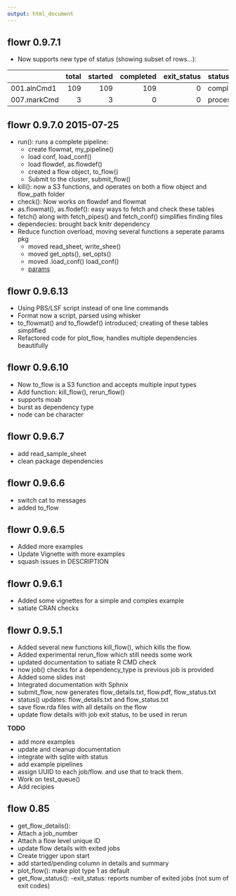 ```yaml
---
output: html_document
---
```

flowr 0.9.7.1
----------------------------------------------

- Now supports new type of status (showing subset of rows...):

|                | total| started| completed| exit_status|status     |
|:---------------|-----:|-------:|---------:|-----------:|:----------|
|001.alnCmd1     |   109|     109|       109|           0|completed  |
|007.markCmd     |     3|       3|         0|           0|processing |



flowr 0.9.7.0 2015-07-25
----------------------------------------------
- run(): runs a complete pipeline:
	- create flowmat, my_pipeline()
	- load conf, load_conf()
	- load flowdef, as.flowdef()
	- created a flow object, to_flow()
	- Submit to the cluster, submit_flow()
- kill(): now a S3 functions, and operates on both a flow object
   and flow_path folder
- check(): Now works on flowdef and flowmat
- as.flowmat(), as.flodef(): easy ways to fetch and check these tables
- fetch() along with fetch_pipes() and fetch_conf() simplifies finding files
- dependecies: brought back knitr dependency
- Reduce function overload, moving several functions a seperate params pkg
	- moved read_sheet, write_shee()
	- moved get_opts(), set_opts()
	- moved .load_conf() load_conf()
	- [params](https://github.com/sahilseth/params)


flowr 0.9.6.13
----------------------------------------------
- Using PBS/LSF script instead of one line commands
- Format now a script, parsed using whisker
- to_flowmat() and to_flowdef() introduced; creating of these tables simplified
- Refactored code for plot_flow, handles multiple dependencies beautifully


flowr 0.9.6.10
----------------------------------------------
- Now to_flow is a S3 function and accepts multiple input types
- Add function: kill_flow(), rerun_flow()
- supports moab
- burst as dependency type
- node can be character


flowr 0.9.6.7
----------------------------------------------
- add read_sample_sheet
- clean package dependencies


flowr 0.9.6.6
----------------------------------------------
- switch cat to messages
- added to_flow

flowr 0.9.6.5
----------------------------------------------
- Added more examples
- Update Vignette with more examples
- squash issues in DESCRIPTION

flowr 0.9.6.1
----------------------------------------------
- Added some vignettes for a simple and comples example
- satiate CRAN checks

flowr 0.9.5.1
----------------------------------------------

- Added several new functions kill_flow(), which kills the flow.
- Added experimental rerun_flow which still needs some work
- updated documentation to satiate R CMD check
- now job() checks for a dependency_type is previous job is provided
- Added some slides inst
- Integrated documentation with Sphnix
- submit_flow, now generates flow_details.txt, flow.pdf,
flow_status.txt
- status() updates: flow_details.txt and flow_status.txt
- save flow.rda files with all details on the flow
- update flow details with job exit status, to be used in rerun

**TODO**

- add more examples
- update and cleanup documentation
- integrate with sqlite with status
- add example pipelines
- assign UUID to each job/flow. and use that to track them.
- Work on test_queue()
- Add recipies

flow 0.85
----------------------------------------------

- get\_flow_details():
 - Attach a job_number
 - Attach a flow level unique ID
- update flow details with exited jobs
- Create trigger upon start
- add started/pending column in details and summary
- plot_flow():
  make plot type 1 as default
- get_flow_status():
  -exit_status: reports number of exited jobs (not sum of exit codes)
